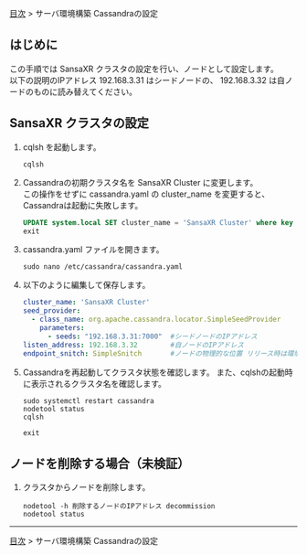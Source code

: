 [目次](../目次.md) > サーバ環境構築 Cassandraの設定

## はじめに
この手順では SansaXR クラスタの設定を行い、ノードとして設定します。  
以下の説明のIPアドレス 192.168.3.31 はシードノードの、 192.168.3.32 は自ノードのものに読み替えてください。

## SansaXR クラスタの設定
1. cqlsh を起動します。
   ```shell
   cqlsh
   ```
1. Cassandraの初期クラスタ名を SansaXR Cluster に変更します。  
   この操作をせずに cassandra.yaml の cluster_name を変更すると、Cassandraは起動に失敗します。
   ```sql
   UPDATE system.local SET cluster_name = 'SansaXR Cluster' where key = 'local';
   exit
   ```
1. cassandra.yaml ファイルを開きます。
   ```shell
   sudo nano /etc/cassandra/cassandra.yaml
   ```
1. 以下のように編集して保存します。
   ```yaml
   cluster_name: 'SansaXR Cluster'
   seed_provider:
     - class_name: org.apache.cassandra.locator.SimpleSeedProvider
       parameters:
         - seeds: "192.168.3.31:7000"  #シードノードのIPアドレス
   listen_address: 192.168.3.32        #自ノードのIPアドレス
   endpoint_snitch: SimpleSnitch       #ノードの物理的な位置 リリース時は環境に合わせて変更
   ```
1. Cassandraを再起動してクラスタ状態を確認します。
   また、cqlshの起動時に表示されるクラスタ名を確認します。
   ```shell
   sudo systemctl restart cassandra
   nodetool status
   cqlsh
   ```
   ```sql
   exit
   ```

## ノードを削除する場合（未検証）
1. クラスタからノードを削除します。
   ```shell
   nodetool -h 削除するノードのIPアドレス decommission
   nodetool status
   ```

***
[目次](../目次.md) > サーバ環境構築 Cassandraの設定
